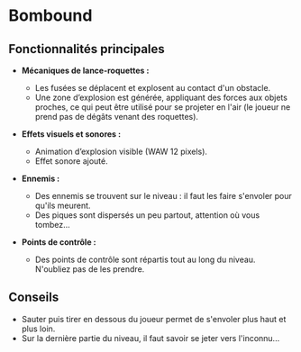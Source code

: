 # Bombound

## Fonctionnalités principales

- **Mécaniques de lance-roquettes :**
  - Les fusées se déplacent et explosent au contact d'un obstacle.
  - Une zone d’explosion est générée, appliquant des forces aux objets proches, ce qui peut être utilisé pour se projeter en l'air (le joueur ne prend pas de dégâts venant des roquettes).

- **Effets visuels et sonores :**
  - Animation d’explosion visible (WAW 12 pixels).
  - Effet sonore ajouté.

- **Ennemis :**
  - Des ennemis se trouvent sur le niveau : il faut les faire s'envoler pour qu'ils meurent.
  - Des piques sont dispersés un peu partout, attention où vous tombez...

- **Points de contrôle :**
  - Des points de contrôle sont répartis tout au long du niveau. N'oubliez pas de les prendre.

## Conseils

- Sauter puis tirer en dessous du joueur permet de s'envoler plus haut et plus loin.
- Sur la dernière partie du niveau, il faut savoir se jeter vers l'inconnu...
